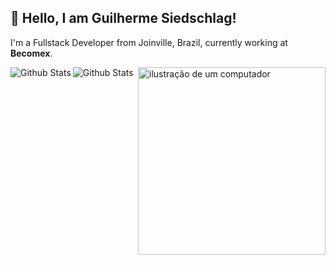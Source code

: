 ## 👋 Hello, I am Guilherme Siedschlag!

<p align="left">I'm a Fullstack Developer from Joinville, Brazil, currently working at <strong>Becomex</strong>.</p>


<img
    align="left"
    src="https://github-readme-stats.vercel.app/api/top-langs/?username=phdguigui&theme=dark&hide_border=true&include_all_commits=true&count_private=true&layout=compact"
    alt="Github Stats"
/>
<img src="https://raw.githubusercontent.com/MicaelliMedeiros/micaellimedeiros/master/image/computer-illustration.png" alt="ilustração de um computador" min-width="300px" max-width="300px" width="300px" align="right">
<break/>
<img
    src="https://github-readme-streak-stats.herokuapp.com/?user=phdguigui&theme=dark&hide_border=true"
    alt="Github Stats"
/>
